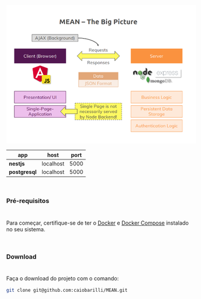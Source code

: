 <p align="center">
   <img src="https://raw.githubusercontent.com/caiobarilli/MEAN/main/docs/img/cover.png" />
</p>


| app         | host      | port |
| ----------- | --------- | ---- |
| **nestjs** | localhost | 5000 |
| **postgresql** | localhost | 5000 |

<br />

### Pré-requisitos

#

Para começar, certifique-se de ter o [Docker](https://docs.docker.com/) e [Docker Compose](https://docs.docker.com/compose/install/) instalado no seu sistema.

<br />

### Download

#

Faça o download do projeto com o comando:

```sh
git clone git@github.com:caiobarilli/MEAN.git
```

